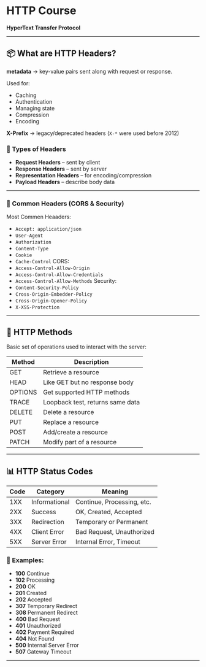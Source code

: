 # HTTP Course

**HyperText Transfer Protocol**  

---

## 📦 What are HTTP Headers?

**metadata** → key-value pairs sent along with request or response.

Used for:

- Caching
- Authentication
- Managing state
- Compression
- Encoding

**X-Prefix** → legacy/deprecated headers (`X-*` were used before 2012)

### 📨 Types of Headers

- **Request Headers** – sent by client
- **Response Headers** – sent by server
- **Representation Headers** – for encoding/compression
- **Payload Headers** – describe body data

---

### 🧰 Common Headers (CORS & Security)

Most Commen Heaaders:
- `Accept: application/json`
- `User-Agent`
- `Authorization`
- `Content-Type`
- `Cookie`
- `Cache-Control`
CORS:
- `Access-Control-Allow-Origin`
- `Access-Control-Allow-Credentials`
- `Access-Control-Allow-Methods`
Security:
- `Content-Security-Policy`
- `Cross-Origin-Embedder-Policy`
- `Cross-Origin-Opener-Policy`
- `X-XSS-Protection`

---

## 🔧 HTTP Methods

Basic set of operations used to interact with the server:

| Method   | Description                                |
|----------|--------------------------------------------|
| GET      | Retrieve a resource                        |
| HEAD     | Like GET but no response body              |
| OPTIONS  | Get supported HTTP methods                 |
| TRACE    | Loopback test, returns same data           |
| DELETE   | Delete a resource                          |
| PUT      | Replace a resource                         |
| POST     | Add/create a resource                      |
| PATCH    | Modify part of a resource                  |

---

## 📊 HTTP Status Codes

| Code | Category        | Meaning                       |
|------|------------------|-------------------------------|
| 1XX  | Informational     | Continue, Processing, etc.    |
| 2XX  | Success           | OK, Created, Accepted         |
| 3XX  | Redirection       | Temporary or Permanent        |
| 4XX  | Client Error      | Bad Request, Unauthorized     |
| 5XX  | Server Error      | Internal Error, Timeout       |

### 🔢 Examples:

- **100** Continue  
- **102** Processing  
- **200** OK  
- **201** Created  
- **202** Accepted  
- **307** Temporary Redirect  
- **308** Permanent Redirect  
- **400** Bad Request  
- **401** Unauthorized  
- **402** Payment Required  
- **404** Not Found  
- **500** Internal Server Error  
- **507** Gateway Timeout  

---
